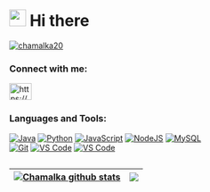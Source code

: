 
# <img src="https://raw.githubusercontent.com/iampavangandhi/iampavangandhi/master/gifs/Hi.gif" width="30px"> Hi there

<p align="left"> <a href="https://github.com/ryo-ma/github-profile-trophy"><img src="https://github-profile-trophy.vercel.app/?username=chamalka20" alt="chamalka20" /></a> </p>

<h3 align="left">Connect with me:</h3>
<p align="left">
<a href="https://linkedin.com/in/https://www.linkedin.com/in/chamalka-gunawardana-62b668245/" target="blank"><img align="center" src="https://raw.githubusercontent.com/rahuldkjain/github-profile-readme-generator/master/src/images/icons/Social/linked-in-alt.svg" alt="https://www.linkedin.com/in/chamalka-gunawardana-62b668245/" height="30" width="40" /></a>
</p>

### Languages and Tools:

[![Java](https://img.shields.io/badge/-Java-%23ED8B00?style=flat&logo=java&logoColor=white)](https://www.java.com/en/)
[![Python](https://img.shields.io/badge/-Python-%2314354C?style=flat&logo=python&logoColor=white)](https://www.python.org/)
[![JavaScript](https://img.shields.io/badge/-JavaScript-%23F7DF1C?style=flat&logo=javascript&logoColor=black&labelColor=%23F7DF1C&color=%23FFCE5A)](https://www.javascript.com/)
[![NodeJS](https://img.shields.io/badge/-Node.JS-%2343853D?style=flat&logo=node.js&logoColor=white)](https://nodejs.org/en/)
[![MySQL](https://img.shields.io/badge/-MySQL-%234479A1?style=flat&logo=MySQL&logoColor=white)](https://www.mysql.com/)
<br>
[![Git](https://img.shields.io/badge/-Git-%23F05032?style=flat-square&logo=git&logoColor=%23ffffff)](https://git-scm.com/)
[![VS Code](https://img.shields.io/badge/IDE-VSCode-%23007ACC?style=flat&logo=Visual-studio-code)](https://code.visualstudio.com/)
[![VS Code](https://img.shields.io/badge/IDE-Eclipse-%23007ACC?style=flat&logo=Eclipse)](https://www.eclipse.org/ide/)
##
| <a href="https://github.com/anuraghazra/github-readme-stats"><img align="center" src="https://github-readme-stats.vercel.app/api?username=Chamalka20&theme=github_dark&hide=contribs,issues&show_icons=true&hide_border=true" alt="Chamalka github stats" /></a> | <a href="https://github.com/anuraghazra/github-readme-stats"><img align="center" src="https://github-readme-stats.vercel.app/api/top-langs/?username=Chamalka20&theme=github_dark&layout=compact&hide_border=true" /></a> |
| ------------- | ------------- |
